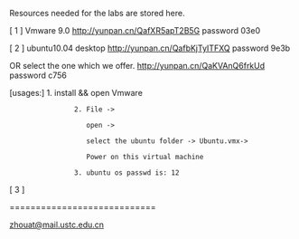 Resources needed for the labs are stored here.

[ 1 ] Vmware 9.0                                            http://yunpan.cn/QafXR5apT2B5G password 03e0

[ 2 ] ubuntu10.04 desktop                          http://yunpan.cn/QafbKjTyITFXQ password 9e3b

OR select the one which we offer.            http://yunpan.cn/QaKVAnQ6frkUd password c756

[usages:]           1. install && open Vmware

                    2. File ->

                       open ->

                       select the ubuntu folder -> Ubuntu.vmx->

                       Power on this virtual machine

                    3. ubuntu os passwd is: 12

[ 3 ]

============================

zhouat@mail.ustc.edu.cn
